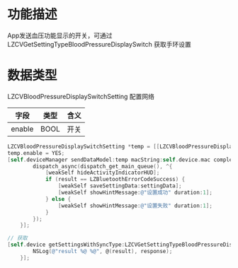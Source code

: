 <a name="739DD"></a>
# 功能描述
App发送血压功能显示的开关，可通过LZCVGetSettingTypeBloodPressureDisplaySwitch 获取手环设置

<a name="Vllul"></a>
# 数据类型
LZCVBloodPressureDisplaySwitchSetting 配置网络

| 字段 | 类型 | 含义 |
| --- | --- | --- |
| enable | BOOL | 开关<br /> |


```objectivec
LZCVBloodPressureDisplaySwitchSetting *temp = [[LZCVBloodPressureDisplaySwitchSetting alloc] init];
temp.enable = YES;
[self.deviceManager sendDataModel:temp macString:self.device.mac completion:^(LZBluetoothErrorCode result, id resp) {
        dispatch_async(dispatch_get_main_queue(), ^{
            [weakSelf hideActivityIndicatorHUD];
            if (result == LZBluetoothErrorCodeSuccess) {
                [weakSelf saveSettingData:settingData];
                [weakSelf showHintMessage:@"设置成功" duration:1];
            } else {
                [weakSelf showHintMessage:@"设置失败" duration:1];
            }
        });
    }];

// 获取
[self.device getSettingsWithSyncType:LZCVGetSettingTypeBloodPressureDisplaySwitch completion:^(LZBluetoothErrorCode result, id  _Nullable response) {
        NSLog(@"result %@ %@", @(result), response);
    }];
```

